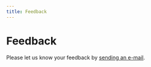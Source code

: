 ```yaml
---
title: Feedback
---
```


# Feedback

Please let us know your feedback by <a href="mailto:hvancann@gmail.com?subject=WebofTrust documentation and education feedback&body=I have some feedback about the Getting started with the WOT terms">sending an e-mail</a>.
